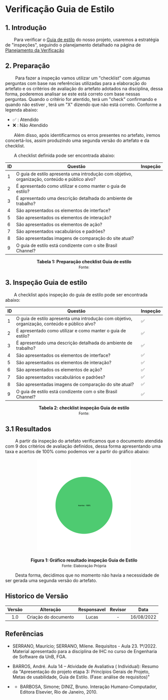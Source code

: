 # Verificação Guia de Estilo

## 1. Introdução

&emsp;&emsp;Para verificar o [Guia de estilo](../analiseRequisitos/guiaDeEstilo.md) do nosso projeto, usaremos a estratégia de "inspeções", seguindo o planejamento detalhado na página de [Planejamento da Verificação](../verificacao/planejamento.md)

## 2. Preparação

&emsp;&emsp; Para fazer a inspeção vamos utilizar um "checklist" com algumas perguntas com base nas referências utilizadas para a elaboração do artefato e os critérios de avaliação do artefato adotados na disciplina, dessa forma, poderemos analisar se este está correto com base nessas perguntas. Quando o critério for atentido, terá um "check" confirmando e quando não estiver , terá um "X" dizendo que não está correto. Conforme a legenda abaixo:

- ✅ : Atendido
- ❌ : Não Atendido

&emsp;&emsp;Além disso, após identificarmos os erros presentes no artefato, iremos concertá-los, assim produzindo uma segunda versão do artefato e da checklist.

&emsp;&emsp;A checklist definida pode ser encontrada abaixo:

<center>

|ID|Questão| Inspeção |
|-----------|-------------|-------------|
| 1 | O guia de estilo apresenta uma introdução com objetivo, organização, conteúdo e público alvo? | |
| 2 | É apresentado como utilizar e como manter o guia de estilo? ||
| 3 | É apresentado uma descrição detalhada do ambiente de trabalho? ||
| 4 | São apresentados os elementos de interface? ||
| 5 | São apresentados os elementos de interação? ||
| 6 | São apresentados os elementos de ação? ||
| 7 | São apresentados vacabulários e padrões? ||
| 8 | São apresentadas imagens de comparação do site atual? ||
| 9 | O guia de estilo está condizente com o site Brasil Channel? ||


</center>

<figcaption align='center'>
    <b>Tabela 1: Preparação checklist Guia de estilo </b>
    <br><small> Fonte: </small>
</figcaption>


## 3. Inspeção Guia de estilo
&emsp;&emsp;A checklist após inspeção do guia de estilo pode ser encontrada abaixo:

<center>

|ID|Questão| Inspeção |
|-----------|-------------|-------------|
| 1 | O guia de estilo apresenta uma introdução com objetivo, organização, conteúdo e público alvo? | ✅|
| 2 | É apresentado como utilizar e como manter o guia de estilo? |✅|
| 3 | É apresentado uma descrição detalhada do ambiente de trabalho? |✅|
| 4 | São apresentados os elementos de interface? |✅|
| 5 | São apresentados os elementos de interação? |✅|
| 6 | São apresentados os elementos de ação? |✅|
| 7 | São apresentados vacabulários e padrões? |✅|
| 8 | São apresentadas imagens de comparação do site atual? |✅|
| 9 | O guia de estilo está condizente com o site Brasil Channel? |✅|


</center>

<figcaption align='center'>
    <b>Tabela 2: checklist inspeção Guia de estilo </b>
    <br><small> Fonte: </small>
</figcaption>

## 3.1 Resultados
&emsp;&emsp; A partir da inspeção do artefato verificamos que o documento atendida com 9 dos critérios de avaliação definidos, dessa forma apresentando uma taxa e acertos de 100% como podemos ver a partir do gráfico abaixo:

<center>

![Grafico](../assets/graficosVerificacao/GraficoVerificacaoPlanejProtipV2.png)

</center>

<figcaption align='center'>
    <b>Figura 1: Gráfico resultado inspeção Guia de Estilo </b>
    <br><small> Fonte: Elaboração Própria </small>
</figcaption>

&emsp;&emsp; Desta forma, decidimos que no momento não havia a necessidade de ser gerada uma segunda versão do artefato.

## Historico de Versão 

|    Versão    | Alteração| Responsavel        | Revisor     | Data
| :--------: | :----: | :------------------: | :-------------: |:----:|
| 1.0| Criação do documento | Lucas | - | 16/08/2022 |

## Referências

- SERRANO, Maurício; SERRANO, Milene. Requisitos - Aula 23. 1º/2022. Material apresentado para a disciplina de IHC no curso de Engenharia de Software da UnB, FGA.

- BARROS, André. Aula 14 – Atividade de Avaliativa ( Individual): Resumo da "Apresentação do projeto etapa 3: Princípios Gerais de Projeto, Metas de usabilidade, Guia de Estilo. (Fase: análise de requisitos)"

- - BARBOSA, Simone; DINIZ, Bruno. Interação Humano-Computador, Editora Elsevier, Rio de Janeiro, 2010.
